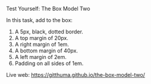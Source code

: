 Test Yourself: The Box Model Two

In this task, add to the box:

1. A 5px, black, dotted border.
2. A top margin of 20px.
3. A right margin of 1em.
4. A bottom margin of 40px.
5. A left margin of 2em.
6. Padding on all sides of 1em.

Live web: https://gitthuma.github.io/the-box-model-two/
